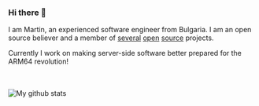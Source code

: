 ### Hi there 👋

I am Martin, an experienced software engineer from Bulgaria. I am an open source believer and a member of [several](https://www.apache.org) [open](https://openhpc.community) [source](https://github.com/bioconda) projects.

Currently I work on making server-side software better prepared for the ARM64 revolution!

<br/><br/>
![My github stats](https://github-readme-stats.vercel.app/api?username=martin-g)
